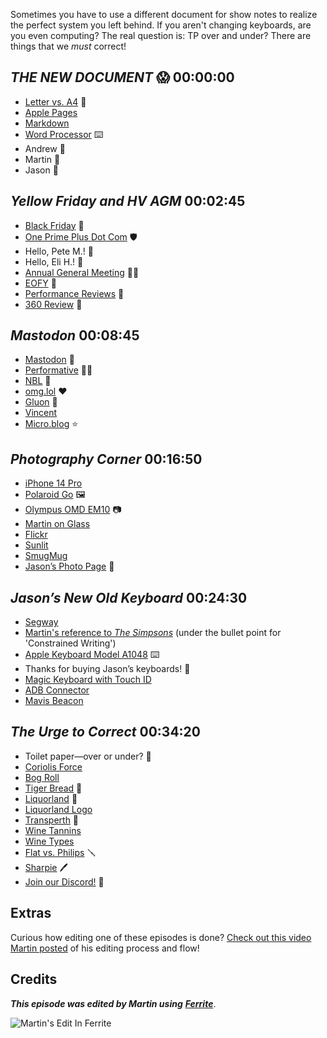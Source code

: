 Sometimes you have to use a different document for show notes to realize the perfect system you left behind. If you aren't changing keyboards, are you even computing? The real question is: TP over and under? There are things that we _must_ correct!

## _THE NEW DOCUMENT_ 😱 00:00:00

- [Letter vs. A4](http://betweenborders.com/wordsmithing/a4-vs-us-letter/) 📄
- [Apple Pages](https://www.apple.com/pages/)
- [Markdown](https://daringfireball.net/projects/markdown/)
- [Word Processor](https://en.wikipedia.org/wiki/Word_processor) ⌨️
- Andrew 💛
- Martin 💙
- Jason 🧡

## _Yellow Friday and HV AGM_ 00:02:45

- [Black Friday](https://en.wikipedia.org/wiki/Black_Friday_(shopping)) 🖤
- [One Prime Plus Dot Com](https://oneprimeplus.com) 🛡️
- Hello, Pete M.! 👋
- Hello, Eli H.! 👋
- [Annual General Meeting](https://en.wikipedia.org/wiki/Annual_general_meeting) 🧑‍💼
- [EOFY](https://quickbooks.intuit.com/global/glossary/eofy/#) 💸
- [Performance Reviews](https://www.bamboohr.com/hr-glossary/performance-review/) 📝
- [360 Review](https://www.bamboohr.com/hr-glossary/360-survey/) 🔁

## _Mastodon_ 00:08:45

- [Mastodon](https://mastodon.social/explore) 🐘
- [Performative](https://www.wordnik.com/words/performative) 🧑‍🎤
- [NBL](https://duckduckgo.com/?q=nbl&atb=v347-1&ia=web) 🏀
- [omg.lol](https://omg.lol) ❤️
- [Gluon](https://gluon.app/) 📱
- [Vincent](https://vincentritter.com/)
- [Micro.blog](https://micro.blog/) ⭐️

## _Photography Corner_ 00:16:50

- [iPhone 14 Pro](https://www.apple.com/iphone-14-pro/)
- [Polaroid Go](https://www.polaroid.com/en_gb/collections/polaroid-go-camera) 🖼️
- [Olympus OMD EM10](https://en.wikipedia.org/wiki/Olympus_OM-D_E-M10) 📷️
- [Martin on Glass](https://glass.photo/martinfeld)
- [Flickr](https://flickr.com)
- [Sunlit](https://www.sunlit.io/)
- [SmugMug](https://smugmug.com)
- [Jason’s Photo Page](https://www.burk.photos/) 📸

## _Jason’s New Old Keyboard_ 00:24:30

- [Segway](https://en.wikipedia.org/wiki/Segway)
- [Martin's reference to _The Simpsons_](https://tvtropes.org/pmwiki/pmwiki.php/Recap/TheSimpsonsS11E3GuessWhosComingToCriticizeDinner) (under the bullet point for 'Constrained Writing')
- [Apple Keyboard Model A1048](https://en.wikipedia.org/wiki/Apple_keyboards#Apple_Keyboard_(109_and_78_keys)) ⌨️
- Thanks for buying Jason’s keyboards! 🥰
- [Magic Keyboard with Touch ID](https://en.wikipedia.org/wiki/Apple_keyboards#Magic_Keyboard_(second_generation))
- [ADB Connector](https://en.wikipedia.org/wiki/Apple_Desktop_Bus)
- [Mavis Beacon](https://en.wikipedia.org/wiki/Mavis_Beacon_Teaches_Typing)

## _The Urge to Correct_ 00:34:20

- Toilet paper—over or under? 🧻
- [Coriolis Force](https://en.wikipedia.org/wiki/Coriolis_force)
- [Bog Roll](https://en.wikipedia.org/wiki/Toilet_paper)
- [Tiger Bread](https://en.wikipedia.org/wiki/Tiger_bread) 🍞
- [Liquorland](https://www.liquorland.com.au/) 🍷
- [Liquorland Logo](https://logos.fandom.com/wiki/Liquorland)
- [Transperth](https://www.transperth.wa.gov.au/) 🚃
- [Wine Tannins](https://www.winepros.org/wine-tannins/)
- [Wine Types](https://winefolly.com/deep-dive/common-types-of-wine/)
- [Flat vs. Philips](https://homenewtools.com/phillips-screwdriver-vs-flathead/) 🪛
- [Sharpie](https://www.sharpie.com/) 🖊️
- [Join our Discord!](https://discord.gg/mzdB2ug) 📣


## Extras

Curious how editing one of these episodes is done? [Check out this video Martin posted](https://www.youtube.com/watch?v=eMSRXU3_Cvo) of his editing process and flow!


## Credits

**_This episode was edited by Martin using_** [**_Ferrite_**](https://www.wooji-juice.com/products/ferrite).

![Martin's Edit In Ferrite](https://cdn.hemisphericviews.com/Hemispheric%20Views%20Episode%20072%20Edit.png)
